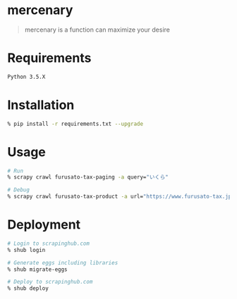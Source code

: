 # mercenary
> mercenary is a function can maximize your desire

# Requirements
```bash
Python 3.5.X
```

# Installation
```bash
% pip install -r requirements.txt --upgrade
```

# Usage
```bash
# Run
% scrapy crawl furusato-tax-paging -a query="いくら"

# Debug
% scrapy crawl furusato-tax-product -a url="https://www.furusato-tax.jp/japan/prefecture/item_detail/22212/232992" -t jsonlines -o result.json
```

# Deployment
```bash
# Login to scrapinghub.com
% shub login

# Generate eggs including libraries
% shub migrate-eggs

# Deploy to scrapinghub.com
% shub deploy
```
